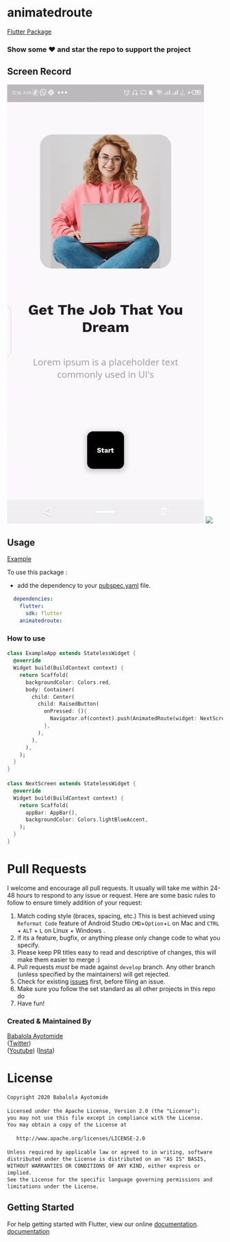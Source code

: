 
# animatedroute

[Flutter Package](https://github.com/Yczar/animatedroute)

### Show some :heart: and star the repo to support the project

## Screen Record

<img src="illustration.gif"/> <img src="ss2.png" height="300em" />

## Usage

[Example](https://github.com/Yczar/animatedroute/blob/master/example/main.dart)

To use this package :

* add the dependency to your [pubspec.yaml](https://github.com/Yczar/animatedroute/blob/main/pubspec.yaml) file.

```yaml
  dependencies:
    flutter:
      sdk: flutter
    animatedroute:
```

### How to use

```dart
class ExampleApp extends StatelessWidget {
  @override
  Widget build(BuildContext context) {
    return Scaffold(
      backgroundColor: Colors.red,
      body: Container(
        child: Center(
          child: RaisedButton(
            onPressed: (){
              Navigator.of(context).push(AnimatedRoute(widget: NextScreen(), curves: Curves.easeInOutCubic, alignment: Alignment.bottomCenter));
            },
          ),
        ),
      ),
    );
  }
}

class NextScreen extends StatelessWidget {
  @override
  Widget build(BuildContext context) {
    return Scaffold(
      appBar: AppBar(),
      backgroundColor: Colors.lightBlueAccent,
    );
  }
}
```
# Pull Requests

I welcome and encourage all pull requests. It usually will take me within 24-48 hours to respond to any issue or request. Here are some basic rules to follow to ensure timely addition of your request:

1.  Match coding style (braces, spacing, etc.) This is best achieved using `Reformat Code` feature of Android Studio `CMD`+`Option`+`L` on Mac and `CTRL` + `ALT` + `L` on Linux + Windows .
2.  If its a feature, bugfix, or anything please only change code to what you specify.
3.  Please keep PR titles easy to read and descriptive of changes, this will make them easier to merge :)
4.  Pull requests _must_ be made against `develop` branch. Any other branch (unless specified by the maintainers) will get rejected.
5.  Check for existing [issues](https://github.com/Yczar/animatedroute/issues) first, before filing an issue.
6.  Make sure you follow the set standard as all other projects in this repo do
7.  Have fun!

### Created & Maintained By

[Babalola Ayotomide](https://github.com/yczar)  
([Twitter](https://www.twitter.com/czarify))  
([Youtube](https://www.youtube.com/c/MTechViral))
([Insta](https://www.instagram.com/codepur_ka_superhero))

# License

    Copyright 2020 Babalola Ayotomide

    Licensed under the Apache License, Version 2.0 (the "License");
    you may not use this file except in compliance with the License.
    You may obtain a copy of the License at

       http://www.apache.org/licenses/LICENSE-2.0

    Unless required by applicable law or agreed to in writing, software
    distributed under the License is distributed on an "AS IS" BASIS,
    WITHOUT WARRANTIES OR CONDITIONS OF ANY KIND, either express or implied.
    See the License for the specific language governing permissions and
    limitations under the License.

## Getting Started

For help getting started with Flutter, view our online
[documentation](https://flutter.io/).
<a href="https://flutter.io/">documentation</a>
